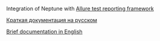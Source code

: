 Integration of Neptune with [Allure test reporting framework](https://docs.qameta.io/allure/)

[Краткая документация на русском](./doc/rus/README.MD)

[Brief documentation in English](./doc/eng/README.MD)